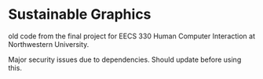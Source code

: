 # Sustainable Graphics

old code from the final project for EECS 330 Human Computer Interaction at Northwestern University.

Major security issues due to dependencies. Should update before using this.
